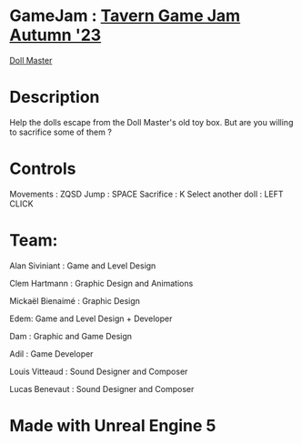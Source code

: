 # GameJam :  [Tavern Game Jam Autumn '23](https://itch.io/jam/tavern-games-autumn23)

[Doll Master](https://edenthesiren.itch.io/doll-master "Doll Master")


# Description

Help the dolls escape from the Doll Master's old toy box. But are you willing to sacrifice some of them ?
# Controls
Movements : ZQSD
Jump : SPACE
Sacrifice : K
Select another doll : LEFT CLICK

# Team: 
Alan Siviniant : Game and Level Design

Clem Hartmann : Graphic Design and Animations

Mickaël Bienaimé : Graphic Design

Edem: Game and Level Design + Developer

Dam : Graphic and Game Design

Adil : Game Developer

Louis Vitteaud : Sound Designer and Composer

Lucas Benevaut : Sound Designer and Composer

# Made with Unreal Engine 5 
